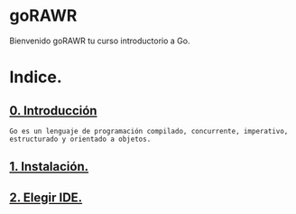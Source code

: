 # goRAWR

Bienvenido goRAWR tu curso introductorio a Go.

# Indice.
## [0. Introducción](https://github.com/usaurioRAWR/goRAWR/tree/main/0_introducción#0-introdición)
    Go es un lenguaje de programación compilado, concurrente, imperativo, estructurado y orientado a objetos.

## [1. Instalación.](https://github.com/usaurioRAWR/goRAWR/tree/main/1_instalacion#1-instalación)

## [2. Elegir IDE.](https://github.com/usaurioRAWR/goRAWR/tree/main/2_elegit_IDE_y_Terminal#2-elegir-ide-y-terminal)
